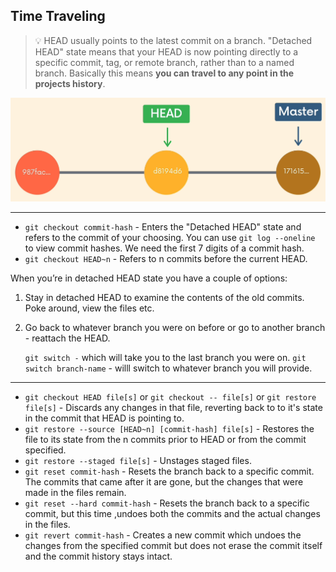 ## Time Traveling
    
    



>💡 HEAD usually points to the latest commit on a branch. "Detached HEAD" state means that your HEAD  is now pointing directly to a specific commit, tag, or remote branch, rather than to a named branch.
Basically this means **you can travel to any point in the projects history**.


![detached-head.png](resources/detached-head.png)

---

- `git checkout commit-hash`  - Enters the "Detached HEAD" state and refers to the commit of your choosing. You can use `git log --oneline` to view commit hashes. We need the first 7 digits of a commit hash.
- `git checkout HEAD~n` - Refers to n commits before the current HEAD.


When you’re in detached HEAD state you have a couple of options:

1. Stay in detached HEAD to examine the contents of the old commits. Poke around, view the files etc.
2. Go back to whatever branch you were on before or go to another branch - reattach the HEAD. 
    
    `git switch -` which will take you to the last branch you were on.
    `git switch branch-name` - willl switch to whatever branch you will provide.
    

---

- `git checkout HEAD file[s]` or `git checkout -- file[s]` or `git restore file[s]` - Discards any changes in that file, reverting back to to it's state in the commit that HEAD is pointing to.
- `git restore --source [HEAD~n] [commit-hash] file[s]` - Restores the file to its state from the n commits prior to HEAD or from the commit specified.
- `git restore --staged file[s]` - Unstages staged files.
- `git reset commit-hash` - Resets the branch back to a specific commit. The commits that came after it are gone, but the changes that were made in the files remain.
- `git reset --hard commit-hash` -  Resets the branch back to a specific commit, but this time ,undoes both the commits and the actual changes in the files.
- `git revert commit-hash` - Creates a new commit which undoes the changes from the specified commit but does not erase the commit itself and the commit history stays intact.